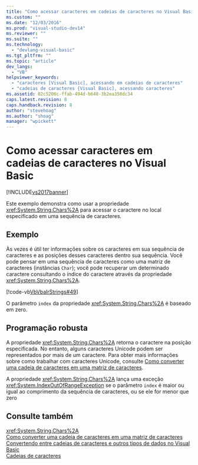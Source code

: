 ```yaml
---
title: "Como acessar caracteres em cadeias de caracteres no Visual Basic | Microsoft Docs"
ms.custom: ""
ms.date: "12/03/2016"
ms.prod: "visual-studio-dev14"
ms.reviewer: ""
ms.suite: ""
ms.technology: 
  - "devlang-visual-basic"
ms.tgt_pltfrm: ""
ms.topic: "article"
dev_langs: 
  - "VB"
helpviewer_keywords: 
  - "caracteres [Visual Basic], acessando em cadeias de caracteres"
  - "cadeias de caracteres {Visual Basic], acessando caracteres"
ms.assetid: 02c5206c-ffab-494d-b648-3b2ea358dc34
caps.latest.revision: 8
caps.handback.revision: 8
author: "stevehoag"
ms.author: "shoag"
manager: "wpickett"
---
```

# Como acessar caracteres em cadeias de caracteres no Visual Basic
[!INCLUDE[vs2017banner](../../../../csharp/includes/vs2017banner.md)]

Este exemplo demonstra como usar a propriedade <xref:System.String.Chars%2A> para acessar o caractere no local especificado em uma sequência de caracteres.  
  
## Exemplo  
 Às vezes é útil ter informações sobre os caracteres em sua sequência de caracteres e as posições desses caracteres dentro sua sequência.  Você pode pensar em uma sequência de caracteres como uma matriz de caracteres \(instâncias `Char`\); você pode recuperar um determinado caractere consultando o índice do caractere através da propriedade <xref:System.String.Chars%2A>.  
  
 [!code-vb[VbVbalrStrings#49](../../../../visual-basic/language-reference/functions/codesnippet/VisualBasic/how-to-access-characters-in-strings_1.vb)]  
  
 O parâmetro `index` da propriedade <xref:System.String.Chars%2A> é baseado em zero.  
  
## Programação robusta  
 A propriedade <xref:System.String.Chars%2A> retorna o caractere na posição especificada.  No entanto, alguns caracteres Unicode podem ser representados por mais de um caractere.  Para obter mais informações sobre como trabalhar com caracteres Unicode, consulte [Como converter uma cadeia de caracteres em uma matriz de caracteres](../Topic/How%20to:%20Convert%20a%20String%20to%20an%20Array%20of%20Characters%20in%20Visual%20Basic.md).  
  
 A propriedade <xref:System.String.Chars%2A> lança uma exceção <xref:System.IndexOutOfRangeException> se o parâmetro `index` é maior ou igual ao comprimento da sequência de caracteres, ou se ele for menor que zero  
  
## Consulte também  
 <xref:System.String.Chars%2A>   
 [Como converter uma cadeia de caracteres em uma matriz de caracteres](../Topic/How%20to:%20Convert%20a%20String%20to%20an%20Array%20of%20Characters%20in%20Visual%20Basic.md)   
 [Convertendo entre cadeias de caracteres e outros tipos de dados no Visual Basic](../../../../visual-basic/programming-guide/language-features/strings/converting-between-strings-and-other-data-types.md)   
 [Cadeias de caracteres](../../../../visual-basic/programming-guide/language-features/strings/index.md)